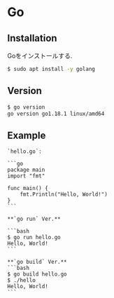 # Go

## Installation

Goをインストールする.

```bash
$ sudo apt install -y golang
```

## Version

```bash
$ go version
go version go1.18.1 linux/amd64
```

## Example

````{tab} Code
`hello.go`:

```go
package main
import "fmt"

func main() {
    fmt.Println("Hello, World!")
}
```
````

````{tab} Terminal
**`go run` Ver.**

```bash
$ go run hello.go
Hello, World!
```

**`go build` Ver.**
```bash
$ go build hello.go
$ ./hello
Hello, World!
```
````
